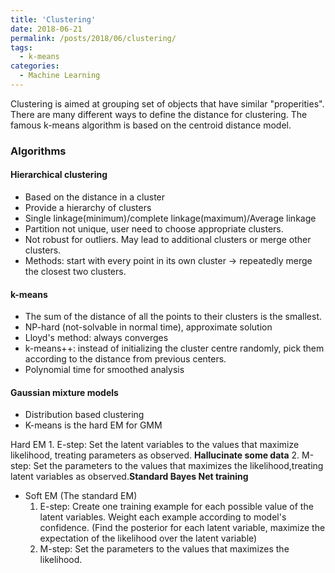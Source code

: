 ```yaml
---
title: 'Clustering'
date: 2018-06-21
permalink: /posts/2018/06/clustering/
tags:
  - k-means
categories:
  - Machine Learning
---
```


Clustering is aimed at grouping set of objects that have similar "properities". There are many different ways to define the distance for clustering. The famous k-means algorithm is based on the centroid distance model.

### Algorithms
#### Hierarchical clustering
* Based on the distance in a cluster
* Provide a hierarchy of clusters
* Single linkage(minimum)/complete linkage(maximum)/Average linkage
* Partition not unique, user need to choose appropriate clusters.
* Not robust for outliers. May lead to additional clusters or merge other clusters.
* Methods: start with every point in its own cluster -> repeatedly merge the closest two clusters.

#### k-means
* The sum of the distance of all the points to their clusters is the smallest.
* NP-hard (not-solvable in normal time), approximate solution
* Lloyd's method: always converges
* k-means++: instead of initializing the cluster centre randomly, pick them according to the distance from previous centers.
* Polynomial time for smoothed analysis

#### Gaussian mixture models
* Distribution based clustering
* K-means is the hard EM for GMM




	
Hard EM
	1. E-step: Set the latent variables to the values that maximize likelihood, treating parameters as observed. **Hallucinate some data**
	2. M-step: Set the parameters to the values that maximizes the likelihood,treating latent variables as observed.**Standard Bayes Net training**
* Soft EM (The standard EM)
	1. E-step: Create one training example for each possible value of the latent variables. Weight each example according to model's confidence. (Find the posterior for each latent variable, maximize the expectation of the likelihood over the latent variable)
	2. M-step: Set the parameters to the values that maximizes the likelihood.

